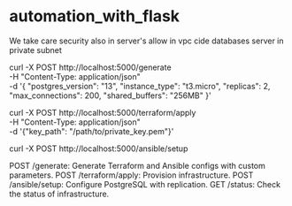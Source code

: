 # automation_with_flask
We take care security also in server's allow in vpc cide 
databases server in private subnet

curl -X POST http://localhost:5000/generate \
-H "Content-Type: application/json" \
-d '{
  "postgres_version": "13",
  "instance_type": "t3.micro",
  "replicas": 2,
  "max_connections": 200,
  "shared_buffers": "256MB"
}'




curl -X POST http://localhost:5000/terraform/apply \
-H "Content-Type: application/json" \
-d '{"key_path": "/path/to/private_key.pem"}'



curl -X POST http://localhost:5000/ansible/setup


POST /generate: Generate Terraform and Ansible configs with custom parameters.
POST /terraform/apply: Provision infrastructure.
POST /ansible/setup: Configure PostgreSQL with replication.
GET /status: Check the status of infrastructure.
